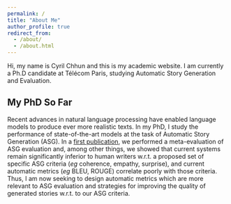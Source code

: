 ```yaml
---
permalink: /
title: "About Me"
author_profile: true
redirect_from: 
  - /about/
  - /about.html
---
```


Hi, my name is Cyril Chhun and this is my academic website. I am currently a Ph.D candidate at Télécom Paris, studying Automatic Story Generation and Evaluation.

## My PhD So Far

Recent advances in natural language processing have enabled language models to produce ever more realistic texts. In my PhD, I study the performance of state-of-the-art models at the task of Automatic Story Generation (ASG). In a [first publication](https://cychhun.github.io/publication/2022-08-24-hanna-benchmark), we performed a meta-evaluation of ASG evaluation and, among other things, we showed that current systems remain significantly inferior to human writers w.r.t. a proposed set of specific ASG criteria (*eg* coherence, empathy, surprise), and current automatic metrics (*eg* BLEU, ROUGE) correlate poorly with those criteria. Thus, I am now seeking to design automatic metrics which are more relevant to ASG evaluation and strategies for improving the quality of generated stories w.r.t. to our ASG criteria.
